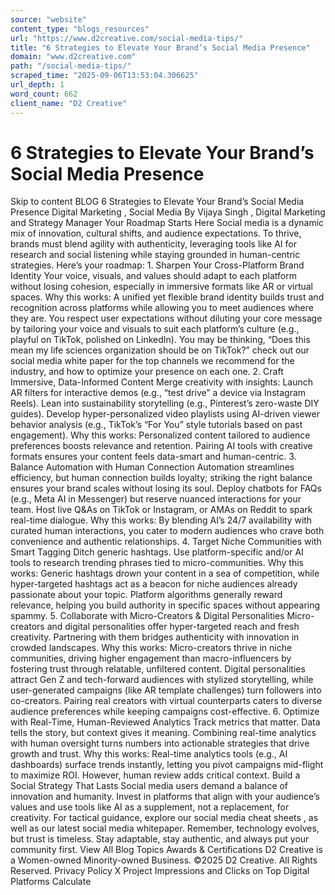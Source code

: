 ```yaml
---
source: "website"
content_type: "blogs_resources"
url: "https://www.d2creative.com/social-media-tips/"
title: "6 Strategies to Elevate Your Brand’s Social Media Presence"
domain: "www.d2creative.com"
path: "/social-media-tips/"
scraped_time: "2025-09-06T13:53:04.306625"
url_depth: 1
word_count: 662
client_name: "D2 Creative"
---
```


# 6 Strategies to Elevate Your Brand’s Social Media Presence

Skip to content BLOG 6 Strategies to Elevate Your Brand’s Social Media Presence Digital Marketing , Social Media By Vijaya Singh , Digital Marketing and Strategy Manager Your Roadmap Starts Here Social media is a dynamic mix of innovation, cultural shifts, and audience expectations. To thrive, brands must blend agility with authenticity, leveraging tools like AI for research and social listening while staying grounded in human-centric strategies. Here’s your roadmap: 1. Sharpen Your Cross-Platform Brand Identity Your voice, visuals, and values should adapt to each platform without losing cohesion, especially in immersive formats like AR or virtual spaces. Why this works: A unified yet flexible brand identity builds trust and recognition across platforms while allowing you to meet audiences where they are. You respect user expectations without diluting your core message by tailoring your voice and visuals to suit each platform’s culture (e.g., playful on TikTok, polished on LinkedIn). You may be thinking, “Does this mean my life sciences organization should be on TikTok?” check out our social media white paper for the top channels we recommend for the industry, and how to optimize your presence on each one. 2. Craft Immersive, Data-Informed Content Merge creativity with insights: Launch AR filters for interactive demos (e.g., “test drive” a device via Instagram Reels). Lean into sustainability storytelling (e.g., Pinterest’s zero-waste DIY guides). Develop hyper-personalized video playlists using AI-driven viewer behavior analysis (e.g., TikTok’s “For You” style tutorials based on past engagement). Why this works: Personalized content tailored to audience preferences boosts relevance and retention. Pairing AI tools with creative formats ensures your content feels data-smart and human-centric. 3. Balance Automation with Human Connection Automation streamlines efficiency, but human connection builds loyalty; striking the right balance ensures your brand scales without losing its soul. Deploy chatbots for FAQs (e.g., Meta AI in Messenger) but reserve nuanced interactions for your team. Host live Q&As on TikTok or Instagram, or AMAs on Reddit to spark real-time dialogue. Why this works: By blending AI’s 24/7 availability with curated human interactions, you cater to modern audiences who crave both convenience and authentic relationships. 4. Target Niche Communities with Smart Tagging Ditch generic hashtags. Use platform-specific and/or AI tools to research trending phrases tied to micro-communities. Why this works: Generic hashtags drown your content in a sea of competition, while hyper-targeted hashtags act as a beacon for niche audiences already passionate about your topic. Platform algorithms generally reward relevance, helping you build authority in specific spaces without appearing spammy. 5. Collaborate with Micro-Creators & Digital Personalities Micro-creators and digital personalities offer hyper-targeted reach and fresh creativity. Partnering with them bridges authenticity with innovation in crowded landscapes. Why this works: Micro-creators thrive in niche communities, driving higher engagement than macro-influencers by fostering trust through relatable, unfiltered content. Digital personalities attract Gen Z and tech-forward audiences with stylized storytelling, while user-generated campaigns (like AR template challenges) turn followers into co-creators. Pairing real creators with virtual counterparts caters to diverse audience preferences while keeping campaigns cost-effective. 6. Optimize with Real-Time, Human-Reviewed Analytics Track metrics that matter. Data tells the story, but context gives it meaning. Combining real-time analytics with human oversight turns numbers into actionable strategies that drive growth and trust. Why this works: Real-time analytics tools (e.g., AI dashboards) surface trends instantly, letting you pivot campaigns mid-flight to maximize ROI. However, human review adds critical context. Build a Social Strategy That Lasts Social media users demand a balance of innovation and humanity. Invest in platforms that align with your audience’s values and use tools like AI as a supplement, not a replacement, for creativity. For tactical guidance, explore our social media cheat sheets , as well as our latest social media whitepaper. Remember, technology evolves, but trust is timeless. Stay adaptable, stay authentic, and always put your community first. View All Blog Topics Awards & Certifications D2 Creative is a Women-owned Minority-owned Business. ©2025 D2 Creative. All Rights Reserved. Privacy Policy X Project Impressions and Clicks on Top Digital Platforms Calculate
